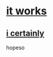 # [it works](https://github.com/undefined/zebra_seller/milestone/54)

## [i certainly](https://github.com/undefined/zebra_seller/issues/46)

hopeso

